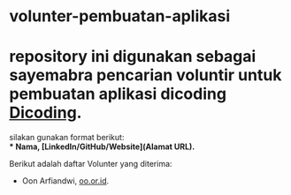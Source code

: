 # volunter-pembuatan-aplikasi
# repository ini digunakan sebagai sayemabra pencarian voluntir untuk pembuatan aplikasi dicoding [Dicoding](www.dicoding.com).<br>

silakan gunakan format berikut:<br>
**\* Nama, [LinkedIn/GitHub/Website](Alamat URL).**  

Berikut adalah daftar Volunter yang diterima:
* Oon Arfiandwi, [oo.or.id](https://oo.or.id).

